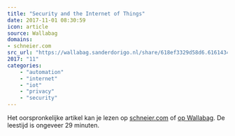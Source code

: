 ```yaml
---
title: "Security and the Internet of Things"
date: 2017-11-01 08:30:59
icon: article
source: Wallabag
domains:
- schneier.com
src_url: "https://wallabag.sanderdorigo.nl/share/618ef3329d58d6.61614346"
2017: "11"
categories:
    - "automation"
    - "internet"
    - "iot"
    - "privacy"
    - "security"
---
```

Het oorspronkelijke artikel kan je lezen op [schneier.com](https://www.schneier.com/blog/archives/2017/02/security_and_th.html) of [op Wallabag](https://wallabag.sanderdorigo.nl/share/618ef3329d58d6.61614346). De leestijd is ongeveer 29 minuten.
